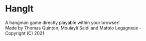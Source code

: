 # HangIt
A hangman game directly playable within your browser!  
Made by Thomas Quinton, Moulaylï Saidi and Mattéo Legagneux - Copyright (C) 2021